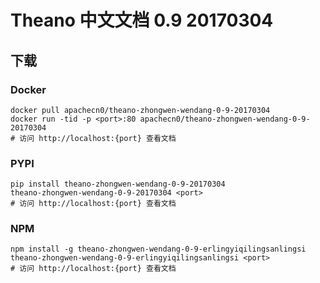# Theano 中文文档 0.9 20170304

## 下载

### Docker

```
docker pull apachecn0/theano-zhongwen-wendang-0-9-20170304
docker run -tid -p <port>:80 apachecn0/theano-zhongwen-wendang-0-9-20170304
# 访问 http://localhost:{port} 查看文档
```

### PYPI

```
pip install theano-zhongwen-wendang-0-9-20170304
theano-zhongwen-wendang-0-9-20170304 <port>
# 访问 http://localhost:{port} 查看文档
```

### NPM

```
npm install -g theano-zhongwen-wendang-0-9-erlingyiqilingsanlingsi
theano-zhongwen-wendang-0-9-erlingyiqilingsanlingsi <port>
# 访问 http://localhost:{port} 查看文档
```